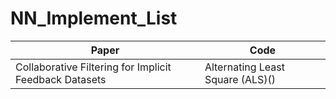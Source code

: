 # NN_Implement_List
|Paper|Code
|-|-
Collaborative Filtering for Implicit Feedback Datasets | Alternating Least Square (ALS)()

